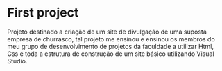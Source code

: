 # First project

Projeto destinado a criação de um site de divulgação de uma suposta empresa de churrasco, tal projeto me ensinou e ensinou os membros do meu grupo de desenvolvimento de projetos da faculdade  a utilizar Html, Css e toda a estrutura de construção de um site básico utilizando Visual Studio.
